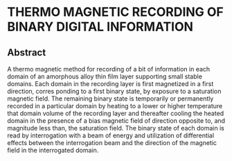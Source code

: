 # THERMO MAGNETIC RECORDING OF BINARY DIGITAL INFORMATION

## Abstract
A thermo magnetic method for recording of a bit of information in each domain of an amorphous alloy thin film layer supporting small stable domains. Each domain in the recording layer is first magnetized in a first direction, corres ponding to a first binary state, by exposure to a saturation magnetic field. The remaining binary state is temporarily or permanently recorded in a particular domain by heating to a lower or higher temperature that domain volume of the recording layer and thereafter cooling the heated domain in the presence of a bias magnetic field of direction opposite to, and magnitude less than, the saturation field. The binary state of each domain is read by interrogation with a beam of energy and utilization of differential effects between the interrogation beam and the direction of the magnetic field in the interrogated domain.